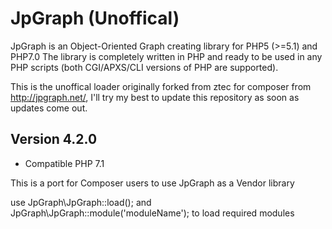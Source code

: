 # JpGraph (Unoffical)

JpGraph is an Object-Oriented Graph creating library for PHP5 (>=5.1) and PHP7.0 The library is completely written in PHP and ready to be used in any PHP scripts (both CGI/APXS/CLI versions of PHP are supported).


This is the unoffical loader originally forked from ztec for composer from http://jpgraph.net/, I'll try my best to update this repository as soon as updates come out.


## Version 4.2.0
* Compatible PHP 7.1


This is a port for Composer users to use JpGraph as a Vendor library

use JpGraph\JpGraph::load(); and JpGraph\JpGraph::module('moduleName'); to load required modules

